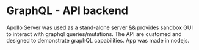 # GraphQL - API backend

Apollo Server was used as a stand-alone server &amp;&amp; provides sandbox GUI to interact with graphql queries/mutations. The API are customed and designed to demonstrate graphQL capabilities. App was made in nodejs.  
